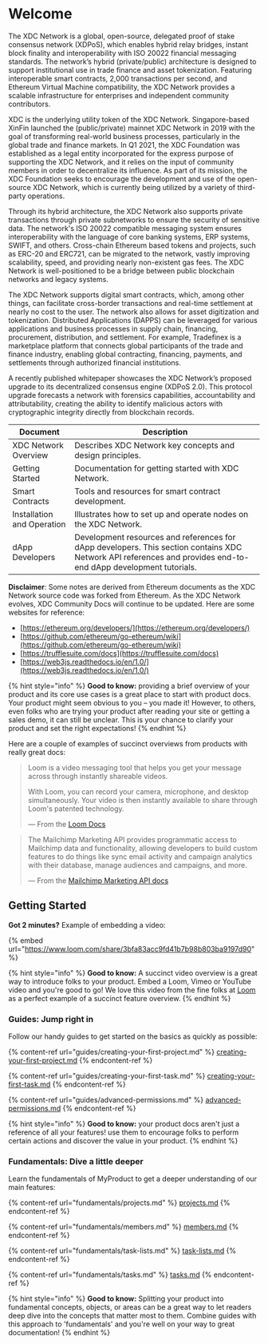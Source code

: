 # Welcome

The XDC Network is a global, open-source, delegated proof of stake consensus network (XDPoS), which enables hybrid relay bridges, instant block finality and interoperability with ISO 20022 financial messaging standards. The network’s hybrid (private/public) architecture is designed to support institutional use in trade finance and asset tokenization. Featuring interoperable smart contracts, 2,000 transactions per second, and Ethereum Virtual Machine compatibility, the XDC Network provides a scalable infrastructure for enterprises and independent community contributors.

XDC is the underlying utility token of the XDC Network. Singapore-based XinFin launched the (public/private) mainnet XDC Network in 2019 with the goal of transforming real-world business processes, particularly in the global trade and finance markets. In Q1 2021, the XDC Foundation was established as a legal entity incorporated for the express purpose of supporting the XDC Network, and it relies on the input of community members in order to decentralize its influence. As part of its mission, the XDC Foundation seeks to encourage the development and use of the open-source XDC Network, which is currently being utilized by a variety of third-party operations.

Through its hybrid architecture, the XDC Network also supports private transactions through private subnetworks to ensure the security of sensitive data. The network's ISO 20022 compatible messaging system ensures interoperability with the language of core banking systems, ERP systems, SWIFT, and others. Cross-chain Ethereum based tokens and projects, such as ERC-20 and ERC721, can be migrated to the network, vastly improving scalability, speed, and providing nearly non-existent gas fees. The XDC Network is well-positioned to be a bridge between public blockchain networks and legacy systems.

The XDC Network supports digital smart contracts, which, among other things, can facilitate cross-border transactions and real-time settlement at nearly no cost to the user. The network also allows for asset digitization and tokenization. Distributed Applications (DAPPS) can be leveraged for various applications and business processes in supply chain, financing, procurement, distribution, and settlement. For example, Tradefinex is a marketplace platform that connects global participants of the trade and finance industry, enabling global contracting, financing, payments, and settlements through authorized financial institutions.

A recently published whitepaper showcases the XDC Network’s proposed upgrade to its decentralized consensus engine (XDPoS 2.0). This protocol upgrade forecasts a network with forensics capabilities, accountability and attributability, creating the ability to identify malicious actors with cryptographic integrity directly from blockchain records.

| Document                   | Description                                                                                                                                                     |
| -------------------------- | --------------------------------------------------------------------------------------------------------------------------------------------------------------- |
| XDC Network Overview       | Describes XDC Network key concepts and design principles.                                                                                                       |
| Getting Started            | Documentation for getting started with XDC Network.                                                                                                             |
| Smart Contracts            | Tools and resources for smart contract development.                                                                                                             |
| Installation and Operation | Illustrates how to set up and operate nodes on the XDC Network.                                                                                                 |
| dApp Developers            | Development resources and references for dApp developers.  This section contains XDC Network API references and provides end-to-end dApp development tutorials. |

**Disclaimer**: Some notes are derived from Ethereum documents as the XDC Network source code was forked from Ethereum.  As the XDC Network evolves, XDC Community Docs will continue to be updated.  Here are some websites for reference:&#x20;

* [https://ethereum.org/developers/](https://ethereum.org/developers/)
* [https://github.com/ethereum/go-ethereum/wiki](https://github.com/ethereum/go-ethereum/wiki)
* [https://trufflesuite.com/docs](https://trufflesuite.com/docs)
* [https://web3js.readthedocs.io/en/1.0/](https://web3js.readthedocs.io/en/1.0/)

{% hint style="info" %}
**Good to know:** providing a brief overview of your product and its core use cases is a great place to start with product docs. Your product might seem obvious to you – you made it! However, to others, even folks who are trying your product after reading your site or getting a sales demo, it can still be unclear. This is your chance to clarify your product and set the right expectations!
{% endhint %}

Here are a couple of examples of succinct overviews from products with really great docs:

> Loom is a video messaging tool that helps you get your message across through instantly shareable videos.
>
> With Loom, you can record your camera, microphone, and desktop simultaneously. Your video is then instantly available to share through Loom's patented technology.
>
> — From the [Loom Docs](https://support.loom.com/hc/en-us/articles/360002158057-What-is-Loom-)

> The Mailchimp Marketing API provides programmatic access to Mailchimp data and functionality, allowing developers to build custom features to do things like sync email activity and campaign analytics with their database, manage audiences and campaigns, and more.
>
> — From the [Mailchimp Marketing API docs](https://mailchimp.com/developer/marketing/docs/fundamentals/)

## Getting Started

**Got 2 minutes?** Example of embedding a video:

{% embed url="https://www.loom.com/share/3bfa83acc9fd41b7b98b803ba9197d90" %}

{% hint style="info" %}
**Good to know:** A succinct video overview is a great way to introduce folks to your product. Embed a Loom, Vimeo or YouTube video and you're good to go! We love this video from the fine folks at [Loom](https://loom.com) as a perfect example of a succinct feature overview.
{% endhint %}

### Guides: Jump right in

Follow our handy guides to get started on the basics as quickly as possible:

{% content-ref url="guides/creating-your-first-project.md" %}
[creating-your-first-project.md](guides/creating-your-first-project.md)
{% endcontent-ref %}

{% content-ref url="guides/creating-your-first-task.md" %}
[creating-your-first-task.md](guides/creating-your-first-task.md)
{% endcontent-ref %}

{% content-ref url="guides/advanced-permissions.md" %}
[advanced-permissions.md](guides/advanced-permissions.md)
{% endcontent-ref %}

{% hint style="info" %}
**Good to know:** your product docs aren't just a reference of all your features! use them to encourage folks to perform certain actions and discover the value in your product.
{% endhint %}

### Fundamentals: Dive a little deeper

Learn the fundamentals of MyProduct to get a deeper understanding of our main features:

{% content-ref url="fundamentals/projects.md" %}
[projects.md](fundamentals/projects.md)
{% endcontent-ref %}

{% content-ref url="fundamentals/members.md" %}
[members.md](fundamentals/members.md)
{% endcontent-ref %}

{% content-ref url="fundamentals/task-lists.md" %}
[task-lists.md](fundamentals/task-lists.md)
{% endcontent-ref %}

{% content-ref url="fundamentals/tasks.md" %}
[tasks.md](fundamentals/tasks.md)
{% endcontent-ref %}

{% hint style="info" %}
**Good to know:** Splitting your product into fundamental concepts, objects, or areas can be a great way to let readers deep dive into the concepts that matter most to them. Combine guides with this approach to 'fundamentals' and you're well on your way to great documentation!
{% endhint %}
